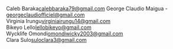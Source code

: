 Caleb Baraka<calebbaraka79@gmail.com>
George Claudio Maigua - <georgeclaudiofficiel@gmail.com>  
Virginia Irungu<virginiairungu14@gmail.com>  
Bikeyo Lello<lellobikeyo@gmail.com>  
Wycklife Omondi<omondiwicky2003@gmail.com>  
Clara Sulo<suloclara3@gmail.com>
